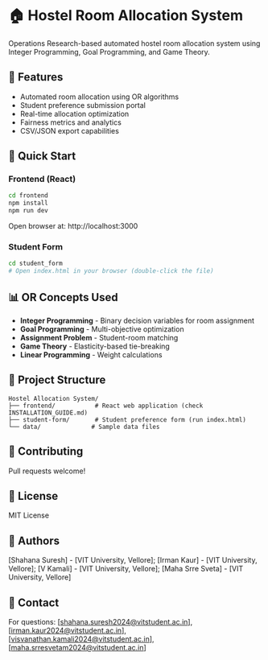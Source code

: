 # 🏠 Hostel Room Allocation System

Operations Research-based automated hostel room allocation system using Integer Programming, Goal Programming, and Game Theory.

## 🎯 Features
- Automated room allocation using OR algorithms
- Student preference submission portal
- Real-time allocation optimization
- Fairness metrics and analytics
- CSV/JSON export capabilities

## 🚀 Quick Start

### Frontend (React)
```bash
cd frontend
npm install
npm run dev
```

Open browser at: http://localhost:3000

### Student Form
```bash
cd student_form
# Open index.html in your browser (double-click the file)
```

## 📊 OR Concepts Used
- **Integer Programming** - Binary decision variables for room assignment
- **Goal Programming** - Multi-objective optimization
- **Assignment Problem** - Student-room matching
- **Game Theory** - Elasticity-based tie-breaking
- **Linear Programming** - Weight calculations

## 📁 Project Structure
```
Hostel Allocation System/
├── frontend/           # React web application (check INSTALLATION_GUIDE.md)
├── student-form/       # Student preference form (run index.html)
└── data/              # Sample data files
```


## 🤝 Contributing
Pull requests welcome!

## 📄 License
MIT License

## 👥 Authors
[Shahana Suresh] - [VIT University, Vellore];
[Irman Kaur] - [VIT University, Vellore];
[V Kamali] - [VIT University, Vellore];
[Maha Srre Sveta] - [VIT University, Vellore]

## 📧 Contact
For questions: [shahana.suresh2024@vitstudent.ac.in], [irman.kaur2024@vitstudent.ac.in], [visvanathan.kamali2024@vitstudent.ac.in], [maha.srresvetam2024@vitstudent.ac.in]
